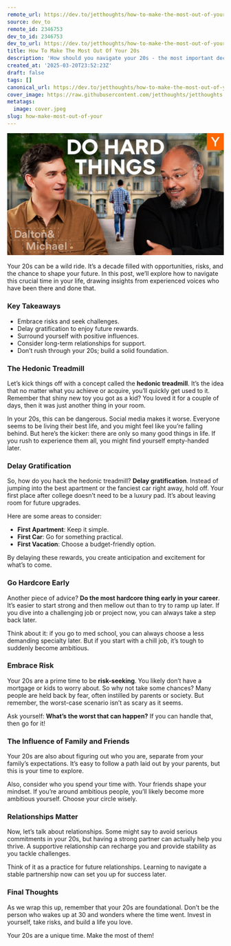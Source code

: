 ```yaml
---
remote_url: https://dev.to/jetthoughts/how-to-make-the-most-out-of-your-20s-1fk4
source: dev_to
remote_id: 2346753
dev_to_id: 2346753
dev_to_url: https://dev.to/jetthoughts/how-to-make-the-most-out-of-your-20s-1fk4
title: How To Make The Most Out Of Your 20s
description: 'How should you navigate your 20s - the most important decade in your life? For many people, it’s an age with fewer responsibilities: no kids, no mortgage, no restrictions. And so it’s actually the best possible time to go hardcore: to take risks, invest in yourself, and surround yourself with like-minded people.'
created_at: '2025-03-20T23:52:23Z'
draft: false
tags: []
canonical_url: https://dev.to/jetthoughts/how-to-make-the-most-out-of-your-20s-1fk4
cover_image: https://raw.githubusercontent.com/jetthoughts/jetthoughts.github.io/master/content/blog/how-make-most-out-of-your/cover.jpeg
metatags:
  image: cover.jpeg
slug: how-make-most-out-of-your
---
```

[![How To Make The Most Out Of Your 20s](file_0.jpg)](https://www.youtube.com/watch?v=H_XMqRhLhic)

Your 20s can be a wild ride. It’s a decade filled with opportunities, risks, and the chance to shape your future. In this post, we’ll explore how to navigate this crucial time in your life, drawing insights from experienced voices who have been there and done that.

### Key Takeaways

*   Embrace risks and seek challenges.
*   Delay gratification to enjoy future rewards.
*   Surround yourself with positive influences.
*   Consider long-term relationships for support.
*   Don’t rush through your 20s; build a solid foundation.

### The Hedonic Treadmill

Let’s kick things off with a concept called the **hedonic treadmill**. It’s the idea that no matter what you achieve or acquire, you’ll quickly get used to it. Remember that shiny new toy you got as a kid? You loved it for a couple of days, then it was just another thing in your room.

In your 20s, this can be dangerous. Social media makes it worse. Everyone seems to be living their best life, and you might feel like you’re falling behind. But here’s the kicker: there are only so many good things in life. If you rush to experience them all, you might find yourself empty-handed later.

### Delay Gratification

So, how do you hack the hedonic treadmill? **Delay gratification**. Instead of jumping into the best apartment or the fanciest car right away, hold off. Your first place after college doesn’t need to be a luxury pad. It’s about leaving room for future upgrades.

Here are some areas to consider:

*   **First Apartment**: Keep it simple.
*   **First Car**: Go for something practical.
*   **First Vacation**: Choose a budget-friendly option.

By delaying these rewards, you create anticipation and excitement for what’s to come.

### Go Hardcore Early

Another piece of advice? **Do the most hardcore thing early in your career**. It’s easier to start strong and then mellow out than to try to ramp up later. If you dive into a challenging job or project now, you can always take a step back later.

Think about it: if you go to med school, you can always choose a less demanding specialty later. But if you start with a chill job, it’s tough to suddenly become ambitious.

### Embrace Risk

Your 20s are a prime time to be **risk-seeking**. You likely don’t have a mortgage or kids to worry about. So why not take some chances? Many people are held back by fear, often instilled by parents or society. But remember, the worst-case scenario isn’t as scary as it seems.

Ask yourself: **What’s the worst that can happen?** If you can handle that, then go for it!

### The Influence of Family and Friends

Your 20s are also about figuring out who you are, separate from your family’s expectations. It’s easy to follow a path laid out by your parents, but this is your time to explore.

Also, consider who you spend your time with. Your friends shape your mindset. If you’re around ambitious people, you’ll likely become more ambitious yourself. Choose your circle wisely.

### Relationships Matter

Now, let’s talk about relationships. Some might say to avoid serious commitments in your 20s, but having a strong partner can actually help you thrive. A supportive relationship can recharge you and provide stability as you tackle challenges.

Think of it as a practice for future relationships. Learning to navigate a stable partnership now can set you up for success later.

### Final Thoughts

As we wrap this up, remember that your 20s are foundational. Don’t be the person who wakes up at 30 and wonders where the time went. Invest in yourself, take risks, and build a life you love.

Your 20s are a unique time. Make the most of them!
